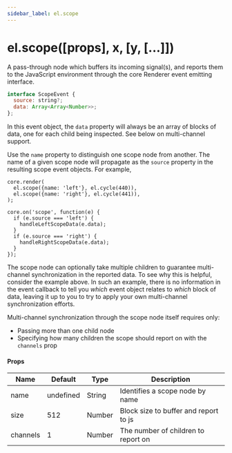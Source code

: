 ```yaml
---
sidebar_label: el.scope
---
```


# el.scope([props], x, [y, [...]])

A pass-through node which buffers its incoming signal(s), and reports them to the
JavaScript environment through the core Renderer event emitting interface.

```javascript
interface ScopeEvent {
  source: string?;
  data: Array<Array<Number>>;
};
```

In this event object, the `data` property will always be an array of blocks of data, one
for each child being inspected. See below on multi-channel support.

Use the `name` property to distinguish one scope node from another. The name
of a given scope node will propagate as the `source` property in the resulting
scope event objects. For example,

```
core.render(
  el.scope({name: 'left'}, el.cycle(440)),
  el.scope({name: 'right'}, el.cycle(441)),
);

core.on('scope', function(e) {
  if (e.source === 'left') {
    handleLeftScopeData(e.data);
  }
  if (e.source === 'right') {
    handleRightScopeData(e.data);
  }
});
```

The scope node can optionally take multiple children to guarantee multi-channel
synchronization in the reported data. To see why this is helpful, consider the
example above. In such an example, there is no information in the event callback to
tell you _which_ event object relates to _which_ block of data, leaving it up to you to
try to apply your own multi-channel synchronization efforts.

Multi-channel synchronization through the scope node itself requires only:
* Passing more than one child node
* Specifying how many children the scope should report on with the `channels` prop

#### Props

| Name     | Default   | Type   | Description                            |
| -------- | --------- | -------|--------------------------------------- |
| name     | undefined | String | Identifies a scope node by name        |
| size     | 512       | Number | Block size to buffer and report to js  |
| channels | 1         | Number | The number of children to report on    |

